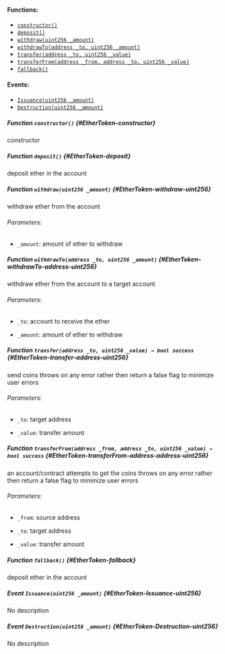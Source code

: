 

#### Functions:
- [`constructor()`](#EtherToken-constructor)
- [`deposit()`](#EtherToken-deposit)
- [`withdraw(uint256 _amount)`](#EtherToken-withdraw-uint256)
- [`withdrawTo(address _to, uint256 _amount)`](#EtherToken-withdrawTo-address-uint256)
- [`transfer(address _to, uint256 _value)`](#EtherToken-transfer-address-uint256)
- [`transferFrom(address _from, address _to, uint256 _value)`](#EtherToken-transferFrom-address-address-uint256)
- [`fallback()`](#EtherToken-fallback)

#### Events:
- [`Issuance(uint256 _amount)`](#EtherToken-Issuance-uint256)
- [`Destruction(uint256 _amount)`](#EtherToken-Destruction-uint256)

##### Function `constructor()` {#EtherToken-constructor}
constructor
##### Function `deposit()` {#EtherToken-deposit}
deposit ether in the account
##### Function `withdraw(uint256 _amount)` {#EtherToken-withdraw-uint256}
withdraw ether from the account

###### Parameters:
- `_amount`:  amount of ether to withdraw
##### Function `withdrawTo(address _to, uint256 _amount)` {#EtherToken-withdrawTo-address-uint256}
withdraw ether from the account to a target account

###### Parameters:
- `_to`:      account to receive the ether

- `_amount`:  amount of ether to withdraw
##### Function `transfer(address _to, uint256 _value) → bool success` {#EtherToken-transfer-address-uint256}
send coins
throws on any error rather then return a false flag to minimize user errors

###### Parameters:
- `_to`:      target address

- `_value`:   transfer amount

##### Function `transferFrom(address _from, address _to, uint256 _value) → bool success` {#EtherToken-transferFrom-address-address-uint256}
an account/contract attempts to get the coins
throws on any error rather then return a false flag to minimize user errors

###### Parameters:
- `_from`:    source address

- `_to`:      target address

- `_value`:   transfer amount

##### Function `fallback()` {#EtherToken-fallback}
deposit ether in the account

##### Event `Issuance(uint256 _amount)` {#EtherToken-Issuance-uint256}
No description
##### Event `Destruction(uint256 _amount)` {#EtherToken-Destruction-uint256}
No description
